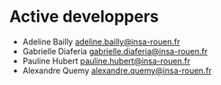 # Active developpers

+ Adeline Bailly        <adeline.bailly@insa-rouen.fr>
+ Gabrielle Diaferia    <gabrielle.diaferia@insa-rouen.fr>
+ Pauline Hubert        <pauline.hubert@insa-rouen.fr>
+ Alexandre Quemy       <alexandre.quemy@insa-rouen.fr>
